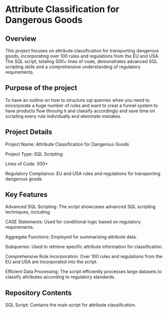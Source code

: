 # Attribute Classification for Dangerous Goods
## Overview
This project focuses on attribute classification for transporting dangerous goods, incorporating over 100 rules and regulations from the EU and USA. The SQL script, totaling 500+ lines of code, demonstrates advanced SQL scripting skills and a comprehensive understanding of regulatory requirements.

## Purpose of the project
To have an outline on how to structure sql querries when you need to encorporate a huge number of rules and want to creat a funnel system to have products flow throuhg it and classify accordingly and save time on scripting every rule individually and eleminate mistakes

## Project Details
Project Name: Attribute Classification for Dangerous Goods

Project Type: SQL Scripting

Lines of Code: 500+

Regulatory Compliance: EU and USA rules and regulations for transporting dangerous goods

## Key Features
Advanced SQL Scripting: The script showcases advanced SQL scripting techniques, including

CASE Statements: Used for conditional logic based on regulatory requirements.

Aggregate Functions: Employed for summarizing attribute data.

Subqueries: Used to retrieve specific attribute information for classification.

Comprehensive Rule Incorporation: Over 100 rules and regulations from the EU and USA are incorporated into the script.

Efficient Data Processing: The script efficiently processes large datasets to classify attributes according to regulatory standards.

## Repository Contents
SQL Script: Contains the main script for attribute classification.




